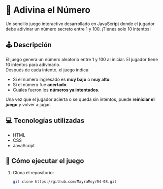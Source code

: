 # 🎯 Adivina el Número

Un sencillo juego interactivo desarrollado en JavaScript donde el jugador debe adivinar un número secreto entre 1 y 100. ¡Tienes solo 10 intentos!

## 🕹️ Descripción

El juego genera un número aleatorio entre 1 y 100 al iniciar. El jugador tiene 10 intentos para adivinarlo.  
Después de cada intento, el juego indica:

- Si el número ingresado es **muy bajo** o **muy alto**.
- Si el número fue **acertado**.
- Cuáles fueron los **números ya intentados**.

Una vez que el jugador acierta o se queda sin intentos, puede **reiniciar el juego** y volver a jugar.

## 💻 Tecnologías utilizadas

- HTML
- CSS
- JavaScript

## 🚀 Cómo ejecutar el juego

1. Clona el repositorio:
   ```bash
   git clone https://github.com/MayraMoy/04-08.git

